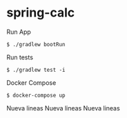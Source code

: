 # spring-calc

Run App
```
$ ./gradlew bootRun
```

Run tests
```
$ ./gradlew test -i
```

Docker Compose
```
$ docker-compose up
```

Nueva lineas
Nueva lineas
Nueva lineas

